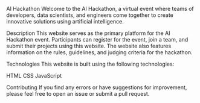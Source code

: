 AI Hackathon
Welcome to the AI Hackathon, a virtual event where teams of developers, data scientists, and engineers come together to create innovative solutions using artificial intelligence.

Description
This website serves as the primary platform for the AI Hackathon event. Participants can register for the event, join a team, and submit their projects using this website. The website also features information on the rules, guidelines, and judging criteria for the hackathon.

Technologies
This website is built using the following technologies:

HTML
CSS
JavaScript

Contributing
If you find any errors or have suggestions for improvement, please feel free to open an issue or submit a pull request.
